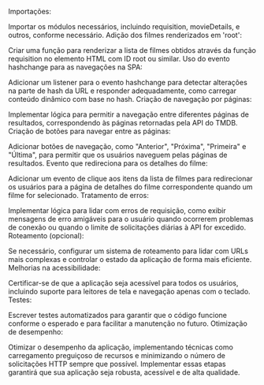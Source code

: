 Importações:

Importar os módulos necessários, incluindo requisition, movieDetails, e outros, conforme necessário.
Adição dos filmes renderizados em 'root':

Criar uma função para renderizar a lista de filmes obtidos através da função requisition no elemento HTML com ID root ou similar.
Uso do evento hashchange para as navegações na SPA:

Adicionar um listener para o evento hashchange para detectar alterações na parte de hash da URL e responder adequadamente, como carregar conteúdo dinâmico com base no hash.
Criação de navegação por páginas:

Implementar lógica para permitir a navegação entre diferentes páginas de resultados, correspondendo às páginas retornadas pela API do TMDB.
Criação de botões para navegar entre as páginas:

Adicionar botões de navegação, como "Anterior", "Próxima", "Primeira" e "Última", para permitir que os usuários naveguem pelas páginas de resultados.
Evento que redireciona para os detalhes do filme:

Adicionar um evento de clique aos itens da lista de filmes para redirecionar os usuários para a página de detalhes do filme correspondente quando um filme for selecionado.
Tratamento de erros:

Implementar lógica para lidar com erros de requisição, como exibir mensagens de erro amigáveis para o usuário quando ocorrerem problemas de conexão ou quando o limite de solicitações diárias à API for excedido.
Roteamento (opcional):

Se necessário, configurar um sistema de roteamento para lidar com URLs mais complexas e controlar o estado da aplicação de forma mais eficiente.
Melhorias na acessibilidade:

Certificar-se de que a aplicação seja acessível para todos os usuários, incluindo suporte para leitores de tela e navegação apenas com o teclado.
Testes:

Escrever testes automatizados para garantir que o código funcione conforme o esperado e para facilitar a manutenção no futuro.
Otimização de desempenho:

Otimizar o desempenho da aplicação, implementando técnicas como carregamento preguiçoso de recursos e minimizando o número de solicitações HTTP sempre que possível.
Implementar essas etapas garantirá que sua aplicação seja robusta, acessível e de alta qualidade.
